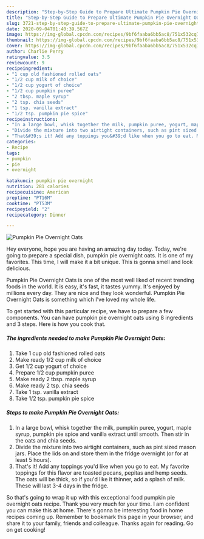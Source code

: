 ```yaml
---
description: "Step-by-Step Guide to Prepare Ultimate Pumpkin Pie Overnight Oats"
title: "Step-by-Step Guide to Prepare Ultimate Pumpkin Pie Overnight Oats"
slug: 3721-step-by-step-guide-to-prepare-ultimate-pumpkin-pie-overnight-oats
date: 2020-09-04T01:40:39.567Z
image: https://img-global.cpcdn.com/recipes/9bf6faaba6bb5ac8/751x532cq70/pumpkin-pie-overnight-oats-recipe-main-photo.jpg
thumbnail: https://img-global.cpcdn.com/recipes/9bf6faaba6bb5ac8/751x532cq70/pumpkin-pie-overnight-oats-recipe-main-photo.jpg
cover: https://img-global.cpcdn.com/recipes/9bf6faaba6bb5ac8/751x532cq70/pumpkin-pie-overnight-oats-recipe-main-photo.jpg
author: Charlie Perry
ratingvalue: 3.5
reviewcount: 9
recipeingredient:
- "1 cup old fashioned rolled oats"
- "1/2 cup milk of choice"
- "1/2 cup yogurt of choice"
- "1/2 cup pumpkin puree"
- "2 tbsp. maple syrup"
- "2 tsp. chia seeds"
- "1 tsp. vanilla extract"
- "1/2 tsp. pumpkin pie spice"
recipeinstructions:
- "In a large bowl, whisk together the milk, pumpkin puree, yogurt, maple syrup, pumpkin pie spice and vanilla extract until smooth. Then stir in the oats and chia seeds."
- "Divide the mixture into two airtight containers, such as pint sized mason jars. Place the lids on and store them in the fridge overnight (or for at least 5 hours)."
- "That&#39;s it! Add any toppings you&#39;d like when you go to eat. My favorite toppings for this flavor are toasted pecans, pepitas and hemp seeds. The oats will be thick, so if you&#39;d like it thinner, add a splash of milk. These will last 3-4 days in the fridge."
categories:
- Recipe
tags:
- pumpkin
- pie
- overnight

katakunci: pumpkin pie overnight 
nutrition: 281 calories
recipecuisine: American
preptime: "PT16M"
cooktime: "PT53M"
recipeyield: "2"
recipecategory: Dinner

---
```



![Pumpkin Pie Overnight Oats](https://img-global.cpcdn.com/recipes/9bf6faaba6bb5ac8/751x532cq70/pumpkin-pie-overnight-oats-recipe-main-photo.jpg)

Hey everyone, hope you are having an amazing day today. Today, we're going to prepare a special dish, pumpkin pie overnight oats. It is one of my favorites. This time, I will make it a bit unique. This is gonna smell and look delicious.

Pumpkin Pie Overnight Oats is one of the most well liked of recent trending foods in the world. It is easy, it's fast, it tastes yummy. It's enjoyed by millions every day. They are nice and they look wonderful. Pumpkin Pie Overnight Oats is something which I've loved my whole life.




To get started with this particular recipe, we have to prepare a few components. You can have pumpkin pie overnight oats using 8 ingredients and 3 steps. Here is how you cook that.

<!--inarticleads1-->

##### The ingredients needed to make Pumpkin Pie Overnight Oats:

1. Take 1 cup old fashioned rolled oats
1. Make ready 1/2 cup milk of choice
1. Get 1/2 cup yogurt of choice
1. Prepare 1/2 cup pumpkin puree
1. Make ready 2 tbsp. maple syrup
1. Make ready 2 tsp. chia seeds
1. Take 1 tsp. vanilla extract
1. Take 1/2 tsp. pumpkin pie spice




<!--inarticleads2-->

##### Steps to make Pumpkin Pie Overnight Oats:

1. In a large bowl, whisk together the milk, pumpkin puree, yogurt, maple syrup, pumpkin pie spice and vanilla extract until smooth. Then stir in the oats and chia seeds.
1. Divide the mixture into two airtight containers, such as pint sized mason jars. Place the lids on and store them in the fridge overnight (or for at least 5 hours).
1. That&#39;s it! Add any toppings you&#39;d like when you go to eat. My favorite toppings for this flavor are toasted pecans, pepitas and hemp seeds. The oats will be thick, so if you&#39;d like it thinner, add a splash of milk. These will last 3-4 days in the fridge.




So that's going to wrap it up with this exceptional food pumpkin pie overnight oats recipe. Thank you very much for your time. I am confident you can make this at home. There's gonna be interesting food in home recipes coming up. Remember to bookmark this page in your browser, and share it to your family, friends and colleague. Thanks again for reading. Go on get cooking!
